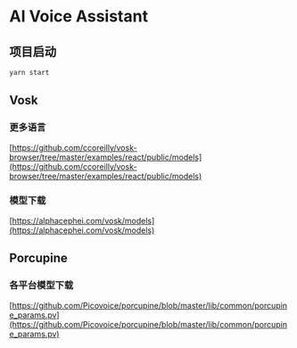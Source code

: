 # AI Voice Assistant

## 项目启动

```sh
yarn start
```

## Vosk

### 更多语言

[https://github.com/ccoreilly/vosk-browser/tree/master/examples/react/public/models](https://github.com/ccoreilly/vosk-browser/tree/master/examples/react/public/models)

### 模型下载

[https://alphacephei.com/vosk/models](https://alphacephei.com/vosk/models)

## Porcupine

### 各平台模型下载

[https://github.com/Picovoice/porcupine/blob/master/lib/common/porcupine_params.pv](https://github.com/Picovoice/porcupine/blob/master/lib/common/porcupine_params.pv)
